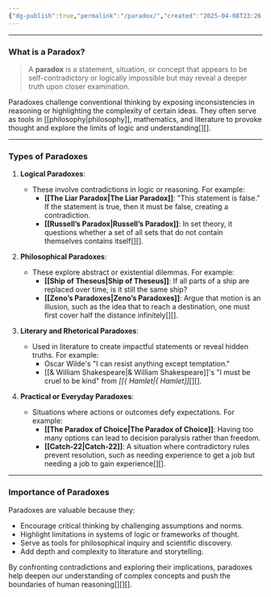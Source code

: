 ```yaml
---
{"dg-publish":true,"permalink":"/paradox/","created":"2025-04-08T23:26:29.841-04:00","updated":"2025-04-08T23:30:33.172-04:00"}
---
```


---

### What is a Paradox?

>A **paradox** is a statement, situation, or concept that appears to be self-contradictory or logically impossible but may reveal a deeper truth upon closer examination. 

Paradoxes challenge conventional thinking by exposing inconsistencies in reasoning or highlighting the complexity of certain ideas. They often serve as tools in [[philosophy\|philosophy]], mathematics, and literature to provoke thought and explore the limits of logic and understanding[][].

---

### Types of Paradoxes

1. **Logical Paradoxes**:
   - These involve contradictions in logic or reasoning. For example:
     - **[[The Liar Paradox\|The Liar Paradox]]**: "This statement is false." If the statement is true, then it must be false, creating a contradiction.
     - **[[Russell’s Paradox\|Russell’s Paradox]]**: In set theory, it questions whether a set of all sets that do not contain themselves contains itself[][].

2. **Philosophical Paradoxes**:
   - These explore abstract or existential dilemmas. For example:
     - **[[Ship of Theseus\|Ship of Theseus]]**: If all parts of a ship are replaced over time, is it still the same ship?
     - **[[Zeno’s Paradoxes\|Zeno’s Paradoxes]]**: Argue that motion is an illusion, such as the idea that to reach a destination, one must first cover half the distance infinitely[][].

3. **Literary and Rhetorical Paradoxes**:
   - Used in literature to create impactful statements or reveal hidden truths. For example:
     - Oscar Wilde's "I can resist anything except temptation."
     - [[& William Shakespeare\|& William Shakespeare]]'s "I must be cruel to be kind" from *[[{ Hamlet\|{ Hamlet]]*[][].

4. **Practical or Everyday Paradoxes**:
   - Situations where actions or outcomes defy expectations. For example:
     - **[[The Paradox of Choice\|The Paradox of Choice]]**: Having too many options can lead to decision paralysis rather than freedom.
     - **[[Catch-22\|Catch-22]]**: A situation where contradictory rules prevent resolution, such as needing experience to get a job but needing a job to gain experience[][].

---

### Importance of Paradoxes

Paradoxes are valuable because they:
- Encourage critical thinking by challenging assumptions and norms.
- Highlight limitations in systems of logic or frameworks of thought.
- Serve as tools for philosophical inquiry and scientific discovery.
- Add depth and complexity to literature and storytelling.

By confronting contradictions and exploring their implications, paradoxes help deepen our understanding of complex concepts and push the boundaries of human reasoning[][][].